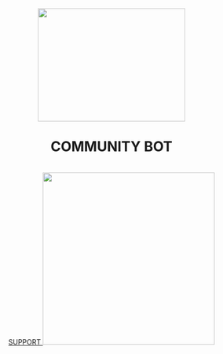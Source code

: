 <h1 align="center">
  <a href="http://oxsay.cf" title="">
    <img alt="" src="https://i.skyrock.net/2110/93482110/pics/3297873372_1_3_aUIlyGBE.png" width="300px" height="230px" />
  </a>
  <br /><br />
  COMMUNITY BOT</h1>
  <br />
  </div>
  <div align="center">
   <a href="http://oxsay.cf" title="">
     SUPPORT
     <img alt="" src="https://lejournaldugardien.files.wordpress.com/2017/07/discord_button.png" target="_blank" width="350px" />
  </div>
